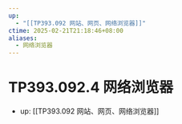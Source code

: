 ```yaml
---
up:
  - "[[TP393.092 网站、网页、网络浏览器]]"
ctime: 2025-02-21T21:18:46+08:00
aliases:
  - 网络浏览器
---
```


# TP393.092.4 网络浏览器

- up: [[TP393.092 网站、网页、网络浏览器]]
